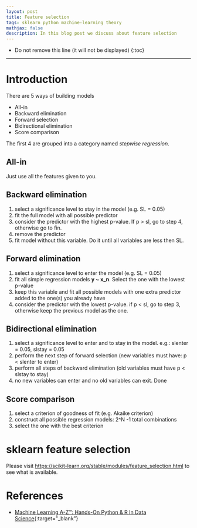 ```yaml
---
layout: post
title: Feature selection
tags: sklearn python machine-learning theory
mathjax: false
description: In this blog post we discuss about feature selection
---
```


* Do not remove this line (it will not be displayed)
{:toc}

---

# Introduction

There are 5 ways of building models

- All-in
- Backward elimination
- Forward selection
- Bidirectional elimination
- Score comparison

The first 4 are grouped into a category named _stepwise regression_.


## All-in

Just use all the features given to you. 

## Backward elimination

1. select a significance level to stay in the model (e.g. SL = 0.05)
2. fit the full model with all possible predictor
3. consider the predictor with the highest p-value. If p > sl, go to step 4, otherwise go to fin.
4. remove the predictor
5. fit model without this variable. Do it until all variables are less then SL.

## Forward elimination

1. select a significance level to enter the model (e.g. SL = 0.05)
2. fit all simple regression models **y ~ x_n**. Select the one with the lowest p-value
3. keep this variable and fit all possible models with one extra predictor added to the one(s) you already have
4. consider the predictor with the lowest p-value. if p < sl, go to step 3, otherwise keep the previous model as the one.

## Bidirectional elimination

1. select a significance level to enter and to stay in the model. e.g.: slenter = 0.05, slstay = 0.05
2. perform the next step of forward selection (new variables must have: p < slenter to enter)
3. perform all steps of backward elimination (old variables must have p < slstay to stay)
4. no new variables can enter and no old variables can exit. Done

## Score comparison

1. select a criterion of goodness of fit (e.g. Akaike criterion)
2. construct all possible regression models: 2^N -1 total combinations
3. select the one with the best criterion

# sklearn feature selection

Please visit https://scikit-learn.org/stable/modules/feature_selection.html to see what is available.


# References

- [Machine Learning A-Z™: Hands-On Python & R In Data Science](https://www.udemy.com/course/machinelearning/learn/lecture/5772052#content){:target="_blank"}
